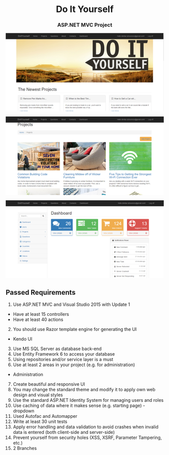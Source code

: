 <h1 align="center">Do It Yourself</h1>
<h3 align="center">ASP.NET MVC Project</h3>

<p align="center"><a href="https://telerikacademy.com"><img src="https://raw.githubusercontent.com/MVC-Project/DoItYourself/master/1.png" /></a></p>
<p align="center"><a href="https://telerikacademy.com"><img src="https://raw.githubusercontent.com/MVC-Project/DoItYourself/master/2.png" /></a></p>
<p align="center"><a href="https://telerikacademy.com"><img src="https://raw.githubusercontent.com/MVC-Project/DoItYourself/master/3.png" /></a></p>

## Passed Requirements

1. Use ASP.NET MVC and Visual Studio 2015 with Update 1
  - Have at least 15 controllers
  - Have at least 40 actions
2. You should use Razor template engine for generating the UI
 - Kendo UI
3. Use MS SQL Server as database back-end
4. Use Entity Framework 6 to access your database
5. Using repositories and/or service layer is a must
6. Use at least 2 areas in your project (e.g. for administration)
  - Administration
7. Create beautiful and responsive UI
8. You may change the standard theme and modify it to apply own web design and visual styles
9. Use the standard ASP.NET Identity System for managing users and roles
10. Use caching of data where it makes sense (e.g. starting page) - dropdown
11.	Used Autofac and Automapper
12.	Write at least 30 unit tests 
13.	Apply error handling and data validation to avoid crashes when invalid data is entered (both client-side and server-side)
14.	Prevent yourself from security holes (XSS, XSRF, Parameter Tampering, etc.)
15. 2 Branches
